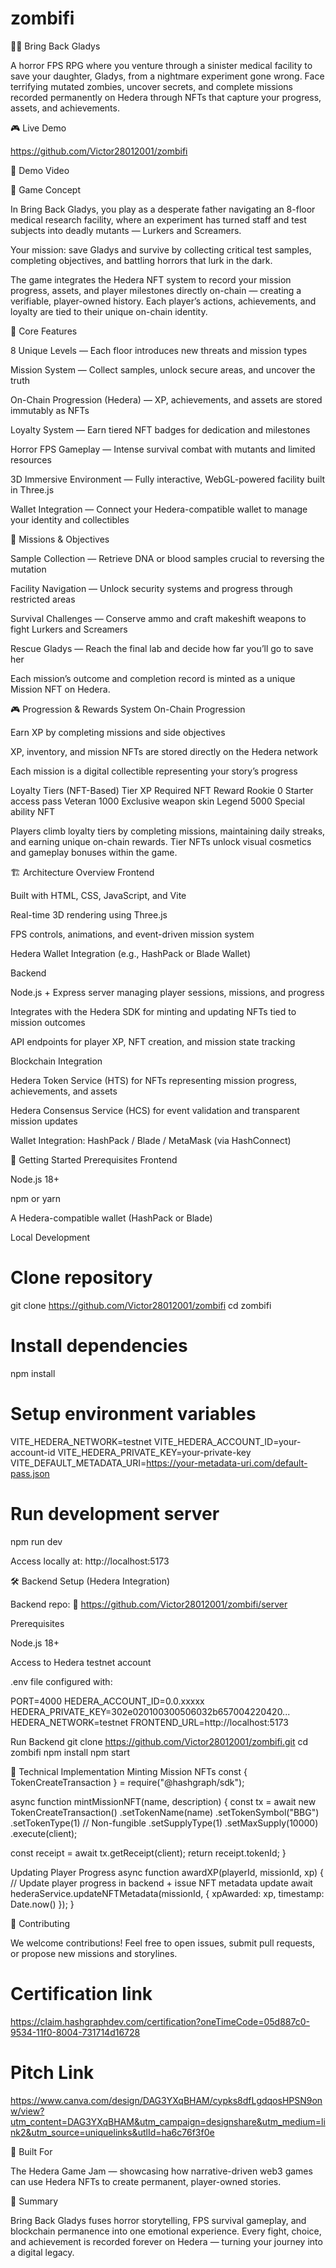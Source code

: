 # zombifi
🧟‍♂️ Bring Back Gladys

A horror FPS RPG where you venture through a sinister medical facility to save your daughter, Gladys, from a nightmare experiment gone wrong. Face terrifying mutated zombies, uncover secrets, and complete missions recorded permanently on Hedera through NFTs that capture your progress, assets, and achievements.

🎮 Live Demo

https://github.com/Victor28012001/zombifi

🎥 Demo Video

🎯 Game Concept

In Bring Back Gladys, you play as a desperate father navigating an 8-floor medical research facility, where an experiment has turned staff and test subjects into deadly mutants — Lurkers and Screamers.

Your mission: save Gladys and survive by collecting critical test samples, completing objectives, and battling horrors that lurk in the dark.

The game integrates the Hedera NFT system to record your mission progress, assets, and player milestones directly on-chain — creating a verifiable, player-owned history. Each player’s actions, achievements, and loyalty are tied to their unique on-chain identity.

🌌 Core Features

8 Unique Levels — Each floor introduces new threats and mission types

Mission System — Collect samples, unlock secure areas, and uncover the truth

On-Chain Progression (Hedera) — XP, achievements, and assets are stored immutably as NFTs

Loyalty System — Earn tiered NFT badges for dedication and milestones

Horror FPS Gameplay — Intense survival combat with mutants and limited resources

3D Immersive Environment — Fully interactive, WebGL-powered facility built in Three.js

Wallet Integration — Connect your Hedera-compatible wallet to manage your identity and collectibles

🧩 Missions & Objectives

Sample Collection — Retrieve DNA or blood samples crucial to reversing the mutation

Facility Navigation — Unlock security systems and progress through restricted areas

Survival Challenges — Conserve ammo and craft makeshift weapons to fight Lurkers and Screamers

Rescue Gladys — Reach the final lab and decide how far you’ll go to save her

Each mission’s outcome and completion record is minted as a unique Mission NFT on Hedera.

🎮 Progression & Rewards System
On-Chain Progression

Earn XP by completing missions and side objectives

XP, inventory, and mission NFTs are stored directly on the Hedera network

Each mission is a digital collectible representing your story’s progress

Loyalty Tiers (NFT-Based)
Tier	XP Required	NFT Reward
Rookie	0	Starter access pass
Veteran	1000	Exclusive weapon skin
Legend	5000	Special ability NFT

Players climb loyalty tiers by completing missions, maintaining daily streaks, and earning unique on-chain rewards.
Tier NFTs unlock visual cosmetics and gameplay bonuses within the game.

🏗️ Architecture Overview
Frontend

Built with HTML, CSS, JavaScript, and Vite

Real-time 3D rendering using Three.js

FPS controls, animations, and event-driven mission system

Hedera Wallet Integration (e.g., HashPack or Blade Wallet)

Backend

Node.js + Express server managing player sessions, missions, and progress

Integrates with the Hedera SDK for minting and updating NFTs tied to mission outcomes

API endpoints for player XP, NFT creation, and mission state tracking

Blockchain Integration

Hedera Token Service (HTS) for NFTs representing mission progress, achievements, and assets

Hedera Consensus Service (HCS) for event validation and transparent mission updates

Wallet Integration: HashPack / Blade / MetaMask (via HashConnect)

🚀 Getting Started
Prerequisites Frontend

Node.js 18+

npm or yarn

A Hedera-compatible wallet (HashPack or Blade)

Local Development
# Clone repository
git clone https://github.com/Victor28012001/zombifi
cd zombifi

# Install dependencies
npm install

# Setup environment variables
VITE_HEDERA_NETWORK=testnet
VITE_HEDERA_ACCOUNT_ID=your-account-id
VITE_HEDERA_PRIVATE_KEY=your-private-key
VITE_DEFAULT_METADATA_URI=https://your-metadata-uri.com/default-pass.json

# Run development server
npm run dev


Access locally at: http://localhost:5173

🛠️ Backend Setup (Hedera Integration)

Backend repo:
🔗 https://github.com/Victor28012001/zombifi/server

Prerequisites

Node.js 18+

Access to Hedera testnet account

.env file configured with:

PORT=4000
HEDERA_ACCOUNT_ID=0.0.xxxxx
HEDERA_PRIVATE_KEY=302e020100300506032b657004220420...
HEDERA_NETWORK=testnet
FRONTEND_URL=http://localhost:5173

Run Backend
git clone https://github.com/Victor28012001/zombifi.git
cd zombifi
npm install
npm start

🔧 Technical Implementation
Minting Mission NFTs
const { TokenCreateTransaction } = require("@hashgraph/sdk");

async function mintMissionNFT(name, description) {
  const tx = await new TokenCreateTransaction()
    .setTokenName(name)
    .setTokenSymbol("BBG")
    .setTokenType(1) // Non-fungible
    .setSupplyType(1)
    .setMaxSupply(10000)
    .execute(client);

  const receipt = await tx.getReceipt(client);
  return receipt.tokenId;
}

Updating Player Progress
async function awardXP(playerId, missionId, xp) {
  // Update player progress in backend + issue NFT metadata update
  await hederaService.updateNFTMetadata(missionId, { xpAwarded: xp, timestamp: Date.now() });
}

🤝 Contributing

We welcome contributions!
Feel free to open issues, submit pull requests, or propose new missions and storylines.

# Certification link
https://claim.hashgraphdev.com/certification?oneTimeCode=05d887c0-9534-11f0-8004-731714d16728

# Pitch Link
https://www.canva.com/design/DAG3YXqBHAM/cypks8dfLgdqosHPSN9onw/view?utm_content=DAG3YXqBHAM&utm_campaign=designshare&utm_medium=link2&utm_source=uniquelinks&utlId=ha6c76f3f0e

🧱 Built For

The Hedera Game Jam — showcasing how narrative-driven web3 games can use Hedera NFTs to create permanent, player-owned stories.

🧠 Summary

Bring Back Gladys fuses horror storytelling, FPS survival gameplay, and blockchain permanence into one emotional experience.
Every fight, choice, and achievement is recorded forever on Hedera — turning your journey into a digital legacy.